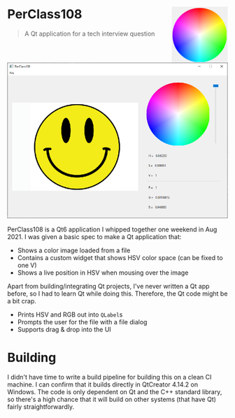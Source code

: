# PerClass108  <img src="logo.png" align="right" alt="" width="128" height="128" />

> A Qt application for a tech interview question

![screenshot](screenshot.png)

PerClass108 is a Qt6 application I whipped together one weekend in Aug 2021. I
was given a basic spec to make a Qt application that:

- Shows a color image loaded from a file
- Contains a custom widget that shows HSV color space (can be fixed to one V)
- Shows a live position in HSV when mousing over the image

Apart from building/integrating Qt projects, I've never written a Qt app before,
so I had to learn Qt while doing this. Therefore, the Qt code might be a bit crap.

- Prints HSV and RGB out into `QLabel`s
- Prompts the user for the file with a file dialog
- Supports drag & drop into the UI


# Building

I didn't have time to write a build pipeline for building this on a clean CI
machine. I can confirm that it builds directly in QtCreator 4.14.2 on Windows. The
code is only dependent on Qt and the C++ standard library, so there's a high chance
that it will build on other systems (that have Qt) fairly straightforwardly.

